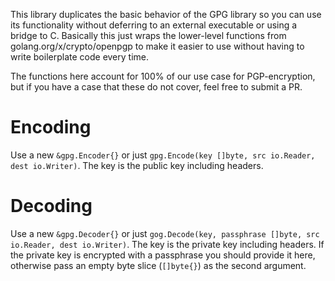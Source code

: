 This library duplicates the basic behavior of the GPG library so you can use its functionality without deferring to an external executable or using a bridge to C. Basically this just wraps the lower-level functions from golang.org/x/crypto/openpgp to make it easier to use without having to write boilerplate code every time.

The functions here account for 100% of our use case for PGP-encryption, but if you have a case that these do not cover, feel free to submit a PR.

# Encoding
Use a new `&gpg.Encoder{}` or just `gpg.Encode(key []byte, src io.Reader, dest io.Writer)`. The key is the public key including headers.

# Decoding
Use a new `&gpg.Decoder{}` or just `gog.Decode(key, passphrase []byte, src io.Reader, dest io.Writer)`. The key is the private key including headers. If the private key is encrypted with a passphrase you should provide it here, otherwise pass an empty byte slice (`[]byte{}`) as the second argument.
